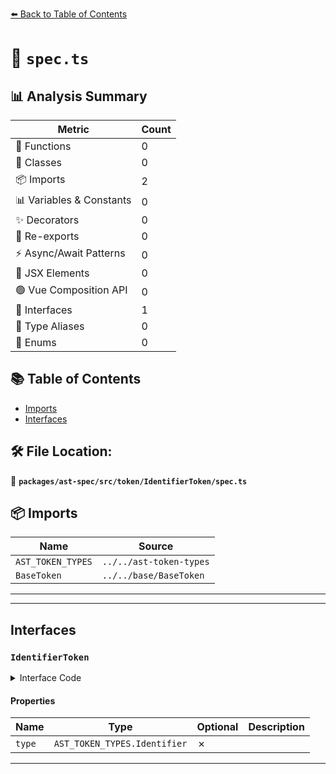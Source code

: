 [⬅️ Back to Table of Contents](../../../../../index.md)

# 📄 `spec.ts`

## 📊 Analysis Summary

| Metric | Count |
|--------|-------|
| 🔧 Functions | 0 |
| 🧱 Classes | 0 |
| 📦 Imports | 2 |
| 📊 Variables & Constants | 0 |
| ✨ Decorators | 0 |
| 🔄 Re-exports | 0 |
| ⚡ Async/Await Patterns | 0 |
| 💠 JSX Elements | 0 |
| 🟢 Vue Composition API | 0 |
| 📐 Interfaces | 1 |
| 📑 Type Aliases | 0 |
| 🎯 Enums | 0 |

## 📚 Table of Contents

- [Imports](#imports)
- [Interfaces](#interfaces)

## 🛠️ File Location:
📂 **`packages/ast-spec/src/token/IdentifierToken/spec.ts`**

## 📦 Imports

| Name | Source |
|------|--------|
| `AST_TOKEN_TYPES` | `../../ast-token-types` |
| `BaseToken` | `../../base/BaseToken` |


---


---

## Interfaces

### `IdentifierToken`

<details><summary>Interface Code</summary>

```ts
export interface IdentifierToken extends BaseToken {
  type: AST_TOKEN_TYPES.Identifier;
}
```
</details>

#### Properties

| Name | Type | Optional | Description |
|------|------|----------|-------------|
| `type` | `AST_TOKEN_TYPES.Identifier` | ✗ |  |


---
